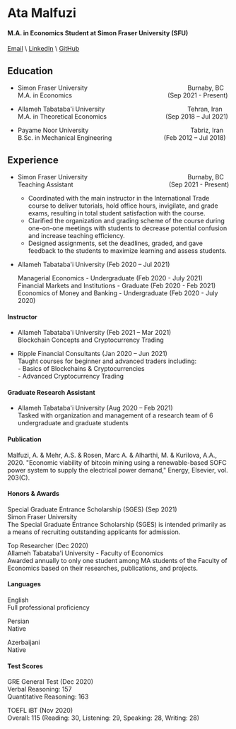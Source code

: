 # Ata Malfuzi
#### M.A. in Economics Student at Simon Fraser University (SFU)

[Email](ata_malfuzi@sfu.ca) \ [LinkedIn](https://www.linkedin.com/in/ata-malfuzi/) \ [GitHub](https://github.com/AtaMal)

## Education
- Simon Fraser University &emsp; &emsp; &emsp; &emsp; &emsp; &emsp; &emsp; &emsp; &emsp; &emsp; &nbsp; &nbsp; &nbsp; &nbsp; &nbsp; &nbsp;Burnaby, BC  
  M.A. in Economics &emsp; &emsp; &emsp; &emsp; &emsp; &emsp; &emsp; &emsp; &emsp; &nbsp; &nbsp; &nbsp; &nbsp; &nbsp; &nbsp; &nbsp;(Sep 2021 - Present) 

- Allameh Tabataba'i University &emsp; &emsp; &emsp; &emsp; &emsp; &emsp; &emsp; &emsp; &emsp; &emsp; &nbsp;Tehran, Iran  
  M.A. in Theoretical Economics &emsp; &emsp; &emsp; &emsp; &emsp; &emsp; &emsp; &nbsp;(Sep 2018 – Jul 2021)  

- Payame Noor University  &emsp; &emsp; &emsp; &emsp; &emsp; &emsp; &emsp; &emsp; &emsp; &emsp; &emsp; &emsp; &nbsp; &nbsp;Tabriz, Iran  
  B.Sc. in Mechanical Engineering &emsp; &emsp; &emsp; &emsp; &emsp;&emsp;&emsp;(Feb 2012 – Jul 2018)
  
## Experience

 - Simon Fraser University &emsp; &emsp; &emsp; &emsp; &emsp; &emsp; &emsp; &emsp; &emsp; &emsp; &nbsp; &nbsp; &nbsp; &nbsp; &nbsp; &nbsp;Burnaby, BC  
  Teaching Assistant &emsp; &emsp; &emsp; &emsp; &emsp; &emsp; &emsp; &emsp; &emsp; &nbsp; &nbsp; &nbsp; &nbsp; &nbsp; &nbsp; &nbsp;(Sep 2021 - Present)    
   - Coordinated with the main instructor in the International Trade course to deliver tutorials, hold office hours, invigilate, and grade exams, resulting in total student satisfaction with the course. 
   - Clarified the organization and grading scheme of the course during one-on-one meetings with students to decrease potential confusion and increase teaching efficiency. 
   - Designed assignments, set the deadlines, graded, and gave feedback to the students to maximize learning and assess students. 

    
- Allameh Tabataba'i University (Feb 2020 – Jul 2021)

    Managerial Economics - Undergraduate (Feb 2020 - July 2021)  
    Financial Markets and Institutions - Graduate (Feb 2020 - Feb 2021)  
    Economics of Money and Banking - Undergraduate (Feb 2020 - July 2020) 


#### Instructor  
- Allameh Tabataba'i University (Feb 2021 – Mar 2021)  
    Blockchain Concepts and Cryptocurrency Trading

- Ripple Financial Consultants (Jan 2020 – Jun 2021)  
    Taught courses for beginner and advanced traders including:  
      - Basics of Blockchains & Cryptocurrencies  
      - Advanced Cryptocurrency Trading   

#### Graduate Research Assistant  
- Allameh Tabataba'i University (Aug 2020 – Feb 2021)  
    Tasked with organization and management of a research team of 6 undergraduate and graduate students

#### Publication
   Malfuzi, A. & Mehr, A.S. & Rosen, Marc A. & Alharthi, M. & Kurilova, A.A., 2020. "Economic viability of bitcoin mining using a renewable-based SOFC power system to supply the electrical power demand," Energy, Elsevier, vol. 203(C).


#### Honors & Awards

Special Graduate Entrance Scholarship (SGES) (Sep 2021)  
Simon Fraser University  
The Special Graduate Entrance Scholarship (SGES) is intended primarily as a means of recruiting outstanding applicants for admission.

Top Researcher (Dec 2020)  
Allameh Tabataba'i University - Faculty of Economics  
Awarded annually to only one student among MA students of the Faculty of Economics based on their researches, publications, and projects.

#### Languages

English  
Full professional proficiency

Persian  
Native

Azerbaijani  
Native

#### Test Scores

GRE General Test (Dec 2020)  
Verbal Reasoning: 157  
Quantitative Reasoning: 163  

TOEFL iBT (Nov 2020)  
Overall: 115 (Reading: 30, Listening: 29, Speaking: 28, Writing: 28)


